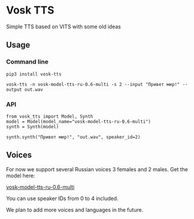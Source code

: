 # Vosk TTS

Simple TTS based on VITS with some old ideas

## Usage

### Command line

```
pip3 install vosk-tts

vosk-tts -n vosk-model-tts-ru-0.6-multi -s 2 --input "Привет мир!" --output out.wav
```

### API

```
from vosk_tts import Model, Synth
model = Model(model_name="vosk-model-tts-ru-0.6-multi")
synth = Synth(model)

synth.synth("Привет мир!", "out.wav", speaker_id=2)
```

## Voices

For now we support several Russian voices 3 females and 2 males. Get the model here:

[vosk-model-tts-ru-0.6-multi](https://alphacephei.com/vosk/models/vosk-model-tts-ru-0.6-multi.zip)

You can use speaker IDs from 0 to 4 included.

We plan to add more voices and languages in the future.
